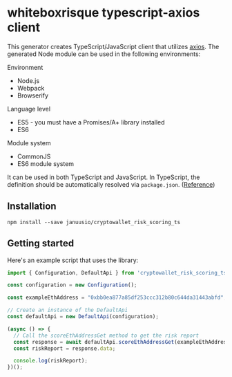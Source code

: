 # whiteboxrisque typescript-axios client

This generator creates TypeScript/JavaScript client that utilizes [axios](https://github.com/axios/axios). The generated Node module can be used in the following environments:

Environment
* Node.js
* Webpack
* Browserify

Language level
* ES5 - you must have a Promises/A+ library installed
* ES6

Module system
* CommonJS
* ES6 module system

It can be used in both TypeScript and JavaScript. In TypeScript, the definition should be automatically resolved via `package.json`. ([Reference](http://www.typescriptlang.org/docs/handbook/typings-for-npm-packages.html))

## Installation

```
npm install --save januusio/cryptowallet_risk_scoring_ts
```

## Getting started

Here's an example script that uses the library:

```typescript
import { Configuration, DefaultApi } from 'cryptowallet_risk_scoring_ts';

const configuration = new Configuration();

const exampleEthAddress = "0xbb0ea877a85df253ccc312b80c644da31443abfd";

// Create an instance of the DefaultApi
const defaultApi = new DefaultApi(configuration);

(async () => {
  // Call the scoreEthAddressGet method to get the risk report
  const response = await defaultApi.scoreEthAddressGet(exampleEthAddress);
  const riskReport = response.data;

  console.log(riskReport);
})();
```